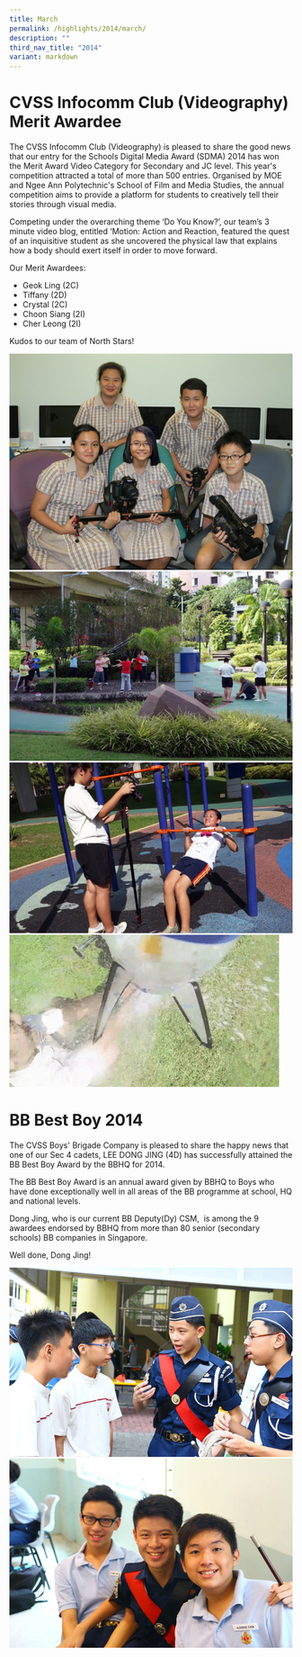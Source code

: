 ```yaml
---
title: March
permalink: /highlights/2014/march/
description: ""
third_nav_title: "2014"
variant: markdown
---
```

# CVSS Infocomm Club (Videography) Merit Awardee

The CVSS Infocomm Club (Videography) is pleased to share the good news that our entry for the Schools Digital Media Award (SDMA) 2014 has won the Merit Award Video Category for Secondary and JC level. This year's competition attracted a total of more than 500 entries. Organised by MOE and Ngee Ann Polytechnic's School of Film and Media Studies, the annual competition aims to provide a platform for students to creatively tell their stories through visual media.

Competing under the overarching theme ‘Do You Know?’, our team’s 3 minute video blog, entitled ‘Motion: Action and Reaction, featured the quest of an inquisitive student as she uncovered the physical law that explains how a body should exert itself in order to move forward.

Our Merit Awardees:

* Geok Ling (2C)
* Tiffany (2D)
* Crystal (2C)
* Choon Siang (2I)
* Cher Leong (2I)

Kudos to our team of North Stars!

![](/images/infocomm01.jpeg)
![](/images/infocomm02.jpeg)
![](/images/infocomm03.jpeg)
![](/images/infocomm04.gif)

# BB Best Boy 2014
The CVSS Boys' Brigade Company is pleased to share the happy news that one of our Sec 4 cadets, LEE DONG JING (4D) has successfully attained the BB Best Boy Award by the BBHQ for 2014.

The BB Best Boy Award is an annual award given by BBHQ to Boys who have done exceptionally well in all areas of the BB programme at school, HQ and national levels.

Dong Jing, who is our current BB Deputy(Dy) CSM,  is among the 9 awardees endorsed by BBHQ from more than 80 senior (secondary schools) BB companies in Singapore.

Well done, Dong Jing!

![](/images/bbbestboy01.jpeg)
![](/images/bbbestboy02.jpeg)